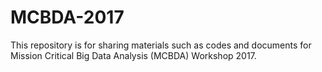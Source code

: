 # MCBDA-2017
This repository is for sharing materials such as codes and documents for Mission Critical Big Data Analysis (MCBDA) Workshop 2017.

